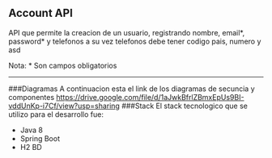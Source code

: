 ## Account API
API que permite la creacion de un usuario, registrando nombre, email*, password* y telefonos a su vez telefonos debe tener
codigo pais, numero y asd

Nota: * Son campos obligatorios

---

###Diagramas
A continuacion esta el link de los diagramas de secuncia y componentes
https://drive.google.com/file/d/1aJwkBfrlZBmxEpUs9BI-vddUnKp-i7Cf/view?usp=sharing
###Stack
El stack tecnologico que se utilizo para el desarrollo fue:
* Java 8
* Spring Boot
* H2 BD